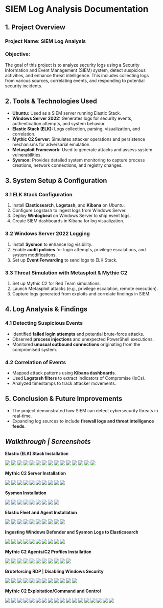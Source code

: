 # **SIEM Log Analysis Documentation**

## **1. Project Overview**  
### **Project Name:** SIEM Log Analysis  
### **Objective:**  
The goal of this project is to analyze security logs using a Security Information and Event Management (SIEM) system, detect suspicious activities, and enhance threat intelligence. This includes collecting logs from various sources, correlating events, and responding to potential security incidents.

## **2. Tools & Technologies Used**  
- **Ubuntu:** Used as a SIEM server running Elastic Stack.  
- **Windows Server 2022:** Generates logs for security events, authentication attempts, and system behavior.  
- **Elastic Stack (ELK):** Logs collection, parsing, visualization, and correlation.  
- **Mythic C2 Server:** Simulates attacker operations and persistence mechanisms for adversarial emulation.  
- **Metasploit Framework:** Used to generate attacks and assess system vulnerabilities.  
- **Sysmon:** Provides detailed system monitoring to capture process creations, network connections, and registry changes.  

## **3. System Setup & Configuration**  
### **3.1 ELK Stack Configuration**  
1. Install **Elasticsearch**, **Logstash**, and **Kibana** on Ubuntu.  
2. Configure Logstash to ingest logs from Windows Server.  
3. Deploy **Winlogbeat** on Windows Server to ship event logs.  
4. Create SIEM dashboards in Kibana for log visualization.  

### **3.2 Windows Server 2022 Logging**  
1. Install **Sysmon** to enhance log visibility.  
2. Enable **audit policies** for login attempts, privilege escalations, and system modifications.  
3. Set up **Event Forwarding** to send logs to ELK Stack.  

### **3.3 Threat Simulation with Metasploit & Mythic C2**  
1. Set up Mythic C2 for Red Team simulations.  
2. Launch Metasploit attacks (e.g., privilege escalation, remote execution).  
3. Capture logs generated from exploits and correlate findings in SIEM.  

## **4. Log Analysis & Findings**  
### **4.1 Detecting Suspicious Events**  
- Identified **failed login attempts** and potential brute-force attacks.  
- Observed **process injections** and unexpected PowerShell executions.  
- Monitored **unusual outbound connections** originating from the compromised system.  

### **4.2 Correlation of Events**  
- Mapped attack patterns using **Kibana dashboards**.  
- Used **Logstash filters** to extract Indicators of Compromise (IoCs).  
- Analyzed timestamps to track attacker movements.  

## **5. Conclusion & Future Improvements**  
- The project demonstrated how SIEM can detect cybersecurity threats in real-time.   
- Expanding log sources to include **firewall logs and threat intelligence feeds**.



## *Walkthrough | Screenshots*

**Elastic (ELK) Stack Installation**

<img src="project/image1.png"> <img src="project/image2.png"> <img src="project/image3.png"> <img src="project/image4.png"> <img src="project/image5.png"> <img src="project/image6.png"> <img src="project/image7.png"> <img src="project/image8.png"> <img src="project/image9.png"> <img src="project/image10.png"> <img src="project/image11.png"> <img src="project/image12.png"> <img src="project/image13.png"> <img src="project/image14.png"> <img src="project/image15.png">

**Mythic C2 Server Installation**

<img src="project/image16.png"> <img src="project/image17.png"> <img src="project/image18.png"> <img src="project/image19.png"> <img src="project/image20.png"> <img src="project/image21.png"> <img src="project/image22.png"> <img src="project/image23.png"> <img src="project/image24.png"> <img src="project/image25.png">

**Sysmon Installation**

<img src="project/image26.png"> <img src="project/image27.png"> <img src="project/image28.png"> <img src="project/image29.png"> <img src="project/image30.png"> <img src="project/image31.png"> <img src="project/image32.png"> <img src="project/image33.png"> <img src="project/image34.png">

**Elastic Fleet and Agent Installation**

<img src="project/image35.png"> <img src="project/image36.png"> <img src="project/image37.png"> <img src="project/image38.png"> <img src="project/image39.png"> <img src="project/image40.png"> <img src="project/image41.png"> <img src="project/image42.png"> <img src="project/image43.png"> <img src="project/image44.png">

**Ingesting Windows Defender and Sysmon Logs to Elasticsearch**

<img src="project/image45.png"> <img src="project/image46.png"> <img src="project/image47.png"> <img src="project/image48.png"> <img src="project/image49.png"> <img src="project/image50.png"> <img src="project/image51.png"> <img src="project/image52.png"> <img src="project/image53.png"> <img src="project/image54.png">

**Mythic C2 Agents/C2 Profiles Installation**

<img src="project/image55.png"> <img src="project/image56.png"> <img src="project/image57.png"> <img src="project/image58.png"> <img src="project/image59.png"> <img src="project/image60.png"> <img src="project/image61.png"> <img src="project/image62.png"> <img src="project/image63.png"> <img src="project/image64.png"> <img src="project/image65.png">

**Bruteforcing RDP | Disabling Windows Security**

<img src="project/image66.png"> <img src="project/image67.png"> <img src="project/image68.png"> <img src="project/image69.png"> <img src="project/image70.png"> <img src="project/image71.png"> <img src="project/image72.png"> <img src="project/image73.png"> <img src="project/image74.png"> <img src="project/image75.png"> <img src="project/image76.png"> <img src="project/image77.png">

**Mythic C2 Exploitation/Command and Control**

<img src="project/image78.png"> <img src="project/image79.png"> <img src="project/image80.png"> <img src="project/image81.png"> <img src="project/image82.png"> <img src="project/image83.png"> <img src="project/image84.png"> <img src="project/image85.png"> <img src="project/image86.png"> <img src="project/image87.png"> <img src="project/image88.png"> <img src="project/image89.png"> <img src="project/image90.png"> <img src="project/image91.png"> <img src="project/image92.png"> <img src="project/image93.png"> <img src="project/image94.png"> <img src="project/image95.png">




